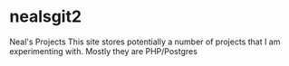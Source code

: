 # nealsgit2
Neal's Projects
This site stores potentially a number of projects that I am experimenting with.  Mostly they are PHP/Postgres
